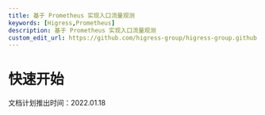 ```yaml
---
title: 基于 Prometheus 实现入口流量观测
keywords: [Higress,Prometheus]
description: 基于 Prometheus 实现入口流量观测
custom_edit_url: https://github.com/higress-group/higress-group.github.io/blob/master/i18n/zh-cn/docusaurus-plugin-content-docs/current/user/prometheus.md
---
```


# 快速开始

文档计划推出时间：2022.01.18

